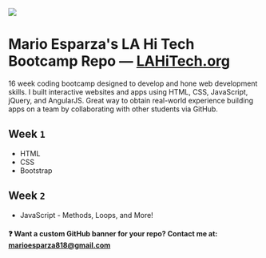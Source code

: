 ![](https://s16.postimg.org/3tohu7285/la_hi_tech_esparza_git_banner.jpg)

# Mario Esparza's LA Hi Tech  Bootcamp Repo — [LAHiTech.org](http://www.lahitech.org/)

16 week coding bootcamp designed to develop and hone web development skills. I built interactive websites and apps using HTML, CSS, JavaScript, jQuery, and AngularJS. Great way to obtain real-world experience building apps on a team by collaborating with other students via GitHub.

## Week `1` 

* HTML
* CSS
* Bootstrap

## Week `2` 
* JavaScript - Methods, Loops, and More!


#### :question: Want a custom GitHub banner for your repo? Contact me at: [marioesparza818@gmail.com](marioesparza818@gmail.com)
